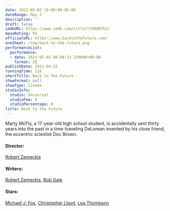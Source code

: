 ```yaml
---
date: 2021-05-02 19:00:00-05:00
dateRange: May 2
description: ''
draft: false
imdbURL: https://www.imdb.com/title/tt0088763/
mpaaRating: PG
officialURL: https://www.backtothefuture.com/
oneSheet: /img/back-to-the-future.png
performanceList:
  performance:
  - date: 2021-05-03 00:00:13.339000+00:00
    format: 2D
publishDate: 2021-04-22
runningTime: 116
shortTitle: Back to the Future
showFormat: null
showType: Cinema
studioInfo:
  studio: Universal
  studioFee: 0
  studioPercentage: 0
title: Back to the Future
---
```


Marty McFly, a 17-year-old high school student, is accidentally sent thirty years into the past in a time-traveling DeLorean invented by his close friend, the eccentric scientist Doc Brown.

#### Director:

[Robert Zemeckis](https://www.imdb.com/name/nm0000709/?ref_=tt_ov_dr)

#### Writers:

[Robert Zemeckis](https://www.imdb.com/name/nm0000709/?ref_=tt_ov_wr), [Bob Gale](https://www.imdb.com/name/nm0301826/?ref_=tt_ov_wr)

#### Stars:

[Michael J. Fox](https://www.imdb.com/name/nm0000150/?ref_=tt_ov_st_sm), [Christopher Lloyd](https://www.imdb.com/name/nm0000502/?ref_=tt_ov_st_sm), [Lea Thompson](https://www.imdb.com/name/nm0000670/?ref_=tt_ov_st_sm)